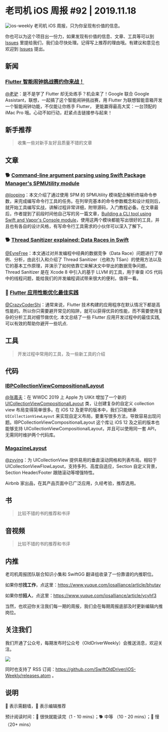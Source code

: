 # 老司机 iOS 周报 #92 | 2019.11.18

![ios-weekly](https://github.com/SwiftOldDriver/iOS-Weekly/blob/master/assets/ios-weekly.png?raw=true)
老司机 iOS 周报，只为你呈现有价值的信息。

你也可以为这个项目出一份力，如果发现有价值的信息、文章、工具等可以到 [Issues](https://github.com/SwiftOldDriver/iOS-Weekly/issues) 里提给我们，我们会尽快处理。记得写上推荐的理由哦。有建议和意见也欢迎到 [Issues](https://github.com/SwiftOldDriver/iOS-Weekly/issues) 提出。

## 新闻

### [​Flutter 智能闹钟挑战赛约你来战！](https://mp.weixin.qq.com/s/mp2XxbP1jfsayw6oVEjb2Q)
[@老驴](https://www.weibo.com/6090610445)：是不是学了 Flutter 却无处练手？机会来了！Google 联合 Google Assistant，联想，一起搞了这个智能闹钟挑战赛，用 Flutter 为联想智能音箱开发一个智能闹钟功能，不仅能让你练手 Flutter， 更能赢得最高大奖：一台顶配的 iMac Pro 哦。心动不如行动，赶紧点击链接参与起来！

## 新手推荐

> 收集一些对新手友好且质量不错的文章

## 文章

### 🐕 [Command-line argument parsing using Swift Package Manager's SPMUtility module](https://rderik.com/blog/command-line-argument-parsing-using-swift-package-manager-s/)

[@looping](https://github.com/looping)：本文介绍了通过使用 SPM 的 SPMUtility 模块配合解析终端命令参数，来完成编写命令行工具的任务。在列举完基本的命令参数概念和设计规则后，就开始工具编写实战，讲解过程非常详细，附带源码，入门教程必备。在文章最后，作者提到了前段时间他自己写的另一篇文章，[Building a CLI tool using Swift and Vapor's Console module](https://rderik.com/blog/building-a-cli-tool-using-swift-and-vapor-s-console-module/)，使用这两个模块都能写出很好的工具，并且也有各自的设计风格，有写命令行工具需求的小伙伴可以深入了解下。

### 🐕 [Thread Sanitizer explained: Data Races in Swift](https://www.avanderlee.com/swift/thread-sanitizer-data-races/)

[@EyreFree](https://github.com/EyreFree)：本文通过对并发编程中经典的数据竞争（Data Race）问题进行了举例、分析，由此引入和介绍了 Thread Sanitizer（也称为 TSan）的使用方法以及它的基本工作原理，并演示了如何依靠它来解决文中举出的数据竞争问题。Thread Sanitizer 是在 Xcode 8 中引入的基于 LLVM 的工具，用于审查 iOS 代码中的线程问题，能给我们的并发编程调试带来很大的便利，值得一看。

### 🐢 [Flutter 应用性能优化最佳实践](https://mp.weixin.qq.com/s/2CbtwcyKlmB2u2c02gDP0w)

[@CrazyCoderShi](https://github.com/CrazyCoderShi)：通常来说，Flutter 技术构建的应用程序在默认情况下都是高性能的。所以你只需要避开常见的陷阱，就可以获得优异的性能，而不需要使用复杂的分析工具对细节做优化. 本文总结了一些 Flutter 应用开发过程中的最佳实践, 可以有效的帮助你避开一些坑点.

## 工具

> 开发过程中常用的工具，及一些新工具的介绍

## 代码

### [IBPCollectionViewCompositionalLayout](https://github.com/kishikawakatsumi/IBPCollectionViewCompositionalLayout)

[@张嘉夫](https://github.com/josephchang10)：在 WWDC 2019 上 Apple 为 UIKit 增加了一个新的 [UICollectionViewCompositionalLayout](https://developer.apple.com/documentation/uikit/views_and_controls/collection_views/using_collection_view_compositional_layouts_and_diffable_data_sources) 类，让创建复杂的自定义 collection view 布局变得简单很多。在 iOS 12 及更早的版本中，我们只能继承 `UICollectionViewLayout` 来实现自定义布局，要重写很多方法，导致容易出现问题。IBPCollectionViewCompositionalLayout 这个库让 iOS 12 及之前的版本也能够支持 UICollectionViewCompositionalLayout，并且可以使用同一套 API，无需同时维护两个代码库。

### [MagazineLayout](https://github.com/airbnb/MagazineLayout)

[@zvving](https://github.com/zvving)：为 UICollectionView 提供易用的垂直滚动网格和列表布局。相较于 UICollectionViewFlowLayout，支持多列、高度自适应，Section 自定义背景，Section Header/Footer 跟随滚动等增强特性。

Airbnb 家出品，在其产品页面中已广泛应用，久经考验，推荐选用。

## 书

> 比较不错的书的推荐和书评

## 音视频

> 比较不错的书的推荐和书评

## 内推

老司机周报团队联合知识小集和 SwiftGG 翻译组收录了一份靠谱的内推职位。

如果你想**找工作**，点这里：https://www.yuque.com/iosalliance/article/bhutav

如果你想**招人**，点这里：https://www.yuque.com/iosalliance/article/ycyhf3

当然，也欢迎你关注我们每一期的周报，我们会在每期周报底部及时更新编辑内推岗位。

## 关注我们

我们开通了公众号，每期发布时公众号（OldDriverWeekly）会推送消息，欢迎关注。

![](https://github.com/SwiftOldDriver/iOS-Weekly/blob/master/assets/qrcode_for_wechat.jpg?raw=true)

同时也支持了 RSS 订阅：https://github.com/SwiftOldDriver/iOS-Weekly/releases.atom 。

## 说明

🚧 表示需翻墙，🌟 表示编辑推荐

预计阅读时间：🐎 很快就能读完（1 - 10 mins）；🐕 中等 （10 - 20 mins）；🐢 慢（20+ mins）
